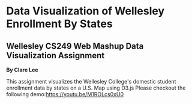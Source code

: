# Data Visualization of Wellesley Enrollment By States
## Wellesley CS249 Web Mashup Data Visualization Assignment

**By Clare Lee**

This assignment visualizes the Wellesley College's domestic student enrollment data by states on a U.S. Map using D3.js
Please checkout the following demo:https://youtu.be/M1ROLcs0xU0
